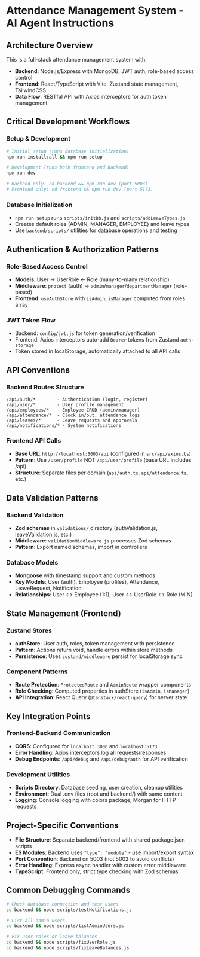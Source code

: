 # Attendance Management System - AI Agent Instructions

## Architecture Overview

This is a full-stack attendance management system with:

- **Backend**: Node.js/Express with MongoDB, JWT auth, role-based access control
- **Frontend**: React/TypeScript with Vite, Zustand state management, TailwindCSS
- **Data Flow**: RESTful API with Axios interceptors for auth token management

## Critical Development Workflows

### Setup & Development

```bash
# Initial setup (runs database initialization)
npm run install:all && npm run setup

# Development (runs both frontend and backend)
npm run dev

# Backend only: cd backend && npm run dev (port 5003)
# Frontend only: cd frontend && npm run dev (port 5173)
```

### Database Initialization

- `npm run setup` runs `scripts/initDb.js` and `scripts/addLeaveTypes.js`
- Creates default roles (ADMIN, MANAGER, EMPLOYEE) and leave types
- Use `backend/scripts/` utilities for database operations and testing

## Authentication & Authorization Patterns

### Role-Based Access Control

- **Models**: User → UserRole ← Role (many-to-many relationship)
- **Middleware**: `protect` (auth) → `admin`/`manager`/`departmentManager` (role-based)
- **Frontend**: `useAuthStore` with `isAdmin`, `isManager` computed from roles array

### JWT Token Flow

- Backend: `config/jwt.js` for token generation/verification
- Frontend: Axios interceptors auto-add `Bearer` tokens from Zustand `auth-storage`
- Token stored in localStorage, automatically attached to all API calls

## API Conventions

### Backend Routes Structure

```
/api/auth/*        - Authentication (login, register)
/api/user/*        - User profile management
/api/employees/*   - Employee CRUD (admin/manager)
/api/attendance/*  - Clock in/out, attendance logs
/api/leaves/*      - Leave requests and approvals
/api/notifications/* - System notifications
```

### Frontend API Calls

- **Base URL**: `http://localhost:5003/api` (configured in `src/api/axios.ts`)
- **Pattern**: Use `/user/profile` NOT `/api/user/profile` (base URL includes /api)
- **Structure**: Separate files per domain (`api/auth.ts`, `api/attendance.ts`, etc.)

## Data Validation Patterns

### Backend Validation

- **Zod schemas** in `validations/` directory (authValidation.js, leaveValidation.js, etc.)
- **Middleware**: `validationMiddleware.js` processes Zod schemas
- **Pattern**: Export named schemas, import in controllers

### Database Models

- **Mongoose** with timestamp support and custom methods
- **Key Models**: User (auth), Employee (profiles), Attendance, LeaveRequest, Notification
- **Relationships**: User ↔ Employee (1:1), User ↔ UserRole ↔ Role (M:N)

## State Management (Frontend)

### Zustand Stores

- **authStore**: User auth, roles, token management with persistence
- **Pattern**: Actions return void, handle errors within store methods
- **Persistence**: Uses `zustand/middleware` persist for localStorage sync

### Component Patterns

- **Route Protection**: `ProtectedRoute` and `AdminRoute` wrapper components
- **Role Checking**: Computed properties in authStore (`isAdmin`, `isManager`)
- **API Integration**: React Query (`@tanstack/react-query`) for server state

## Key Integration Points

### Frontend-Backend Communication

- **CORS**: Configured for `localhost:3000` and `localhost:5173`
- **Error Handling**: Axios interceptors log all requests/responses
- **Debug Endpoints**: `/api/debug` and `/api/debug/auth` for API verification

### Development Utilities

- **Scripts Directory**: Database seeding, user creation, cleanup utilities
- **Environment**: Dual .env files (root and backend/) with same content
- **Logging**: Console logging with colors package, Morgan for HTTP requests

## Project-Specific Conventions

- **File Structure**: Separate backend/frontend with shared package.json scripts
- **ES Modules**: Backend uses `"type": "module"` - use import/export syntax
- **Port Convention**: Backend on 5003 (not 5002 to avoid conflicts)
- **Error Handling**: Express async handler with custom error middleware
- **TypeScript**: Frontend only, strict type checking with Zod schemas

## Common Debugging Commands

```bash
# Check database connection and test users
cd backend && node scripts/testNotifications.js

# List all admin users
cd backend && node scripts/listAdminUsers.js

# Fix user roles or leave balances
cd backend && node scripts/fixUserRole.js
cd backend && node scripts/fixLeaveBalances.js
```
